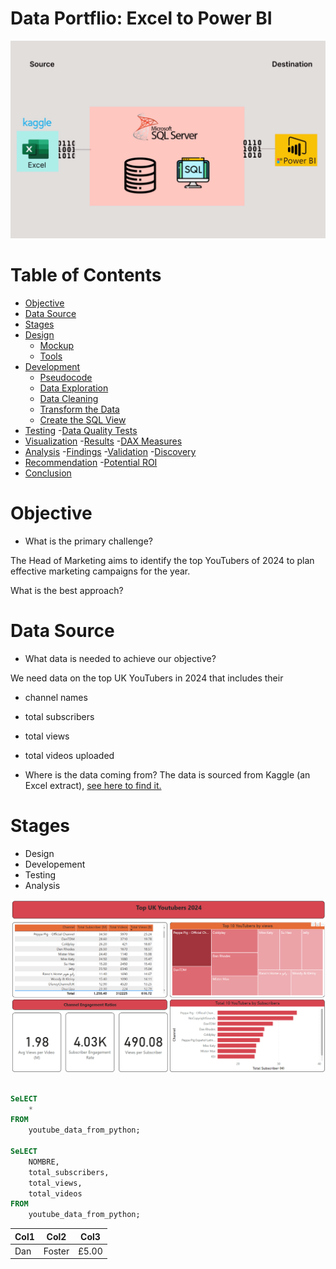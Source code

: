 # Data Portflio: Excel to Power BI

![Excel_to_PowerBI](assets/images/kaggle_to_powerbi.gif)



# Table of Contents

- [Objective](#objective)
- [Data Source](#data-source)
- [Stages](#stages)
- [Design](#design)
  - [Mockup](#mockup)
  - [Tools](#tools)
- [Development](#development)
  - [Pseudocode](pseudocode)
  - [Data Exploration](data-exploration)
  - [Data Cleaning](#datacleaning)
  - [Transform the Data](#tranform-the-Data)
  - [Create the SQL View](create-the-sql-view)
- [Testing](#testing)
  -[Data Quality Tests](#data-quality-tests)
- [Visualization](#visualization)
  -[Results](#results)
  -[DAX Measures](#dax-measures)
- [Analysis](#analysis)
  -[Findings](#findings)
  -[Validation](#validation)
  -[Discovery](#discovery)
- [Recommendation](#recommendations)
  -[Potential ROI](#potential-courses-of-action)
- [Conclusion](#conclusion)


# Objective

- What is the primary challenge?

The Head of Marketing aims to identify the top YouTubers of 2024 to plan effective marketing campaigns for the year.


What is the best approach?

# Data Source

- What data is needed to achieve our objective?

We need data on the top UK YouTubers in 2024 that includes their 
- channel names
- total subscribers
- total views
- total videos uploaded

- Where is the data coming from? 
The data is sourced from Kaggle (an Excel extract), [see here to find it.](https://www.kaggle.com/datasets/anubhavbharti/top-100-youtube-channels-2024-12-countries?select=UK_Top100_YoutubeChannels.csv)

# Stages

- Design
- Developement
- Testing
- Analysis 
 



![random_example](assets/images/PowerBiDashboard.png)



```sql

SeLECT 
	*
FROM 
	youtube_data_from_python;

SeLECT 
	NOMBRE,
	total_subscribers,
	total_views,
	total_videos
FROM 
	youtube_data_from_python;
```

 | Col1 | Col2 | Col3|
 | ---|---|---|
 |Dan   |Foster|£5.00|	
